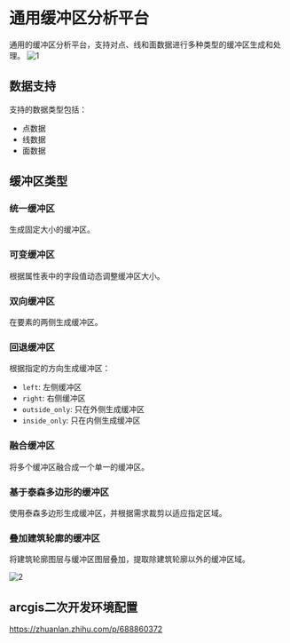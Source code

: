 # 通用缓冲区分析平台

通用的缓冲区分析平台，支持对点、线和面数据进行多种类型的缓冲区生成和处理。
![1](https://github.com/ZhangAilan/BufferAnalysis/assets/123959805/f9bdee0e-bc68-4467-88b1-48d8a66a4faf)




## 数据支持

支持的数据类型包括：
- 点数据
- 线数据
- 面数据

## 缓冲区类型

### 统一缓冲区
生成固定大小的缓冲区。

### 可变缓冲区
根据属性表中的字段值动态调整缓冲区大小。

### 双向缓冲区
在要素的两侧生成缓冲区。

### 回退缓冲区
根据指定的方向生成缓冲区：
- `left`: 左侧缓冲区
- `right`: 右侧缓冲区
- `outside_only`: 只在外侧生成缓冲区
- `inside_only`: 只在内侧生成缓冲区

### 融合缓冲区
将多个缓冲区融合成一个单一的缓冲区。

### 基于泰森多边形的缓冲区
使用泰森多边形生成缓冲区，并根据需求裁剪以适应指定区域。

### 叠加建筑轮廓的缓冲区
将建筑轮廓图层与缓冲区图层叠加，提取除建筑轮廓以外的缓冲区域。

![2](https://github.com/ZhangAilan/BufferAnalysis/assets/123959805/e486b82f-1cbc-47b4-8e7a-1cac85e1798a)




## arcgis二次开发环境配置
https://zhuanlan.zhihu.com/p/688860372
